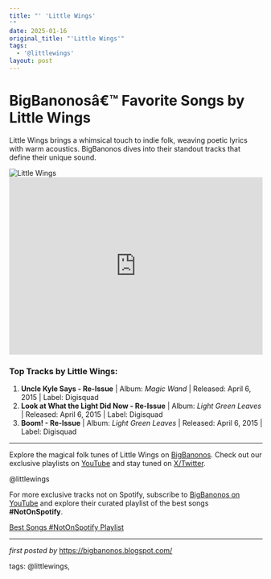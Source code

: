 ```yaml
---
title: "' 'Little Wings'
'"
date: 2025-01-16
original_title: "'Little Wings'"
tags:
  - '@littlewings'
layout: post
---
```

<!-- Title of the Post -->
<h1>BigBanonosâ€™ Favorite Songs by Little Wings</h1> <!-- Introductory Text -->
<p>Little Wings brings a whimsical touch to indie folk, weaving poetic lyrics with warm acoustics. BigBanonos dives into their standout tracks that define their unique sound.</p> <!-- Featured Image -->
<div> <img src="https://i.scdn.co/image/ab67616d0000b27300a0460da4b5c58b358da7a7" alt="Little Wings">
</div> <!-- Spotify Embed -->
<div> <iframe src="https://open.spotify.com/embed/playlist/7e17WmdrHSmGGCkPLhlP8A?utm_source=generator" width="100%" height="352" frameBorder="0" allowfullscreen="" allow="autoplay; clipboard-write; encrypted-media; fullscreen; picture-in-picture" loading="lazy"></iframe>
</div> <!-- Song Information -->
<h3>Top Tracks by Little Wings:</h3>
<ol> <li><strong>Uncle Kyle Says - Re-Issue</strong> | Album: <em>Magic Wand</em> | Released: April 6, 2015 | Label: Digisquad</li> <li><strong>Look at What the Light Did Now - Re-Issue</strong> | Album: <em>Light Green Leaves</em> | Released: April 6, 2015 | Label: Digisquad</li> <li><strong>Boom! - Re-Issue</strong> | Album: <em>Light Green Leaves</em> | Released: April 6, 2015 | Label: Digisquad</li>
</ol> <!-- Footer Links -->
<hr />
<p>Explore the magical folk tunes of Little Wings on <a href="https://bigbanonos.blogspot.com/" target="_blank">BigBanonos</a>. Check out our exclusive playlists on <a href="https://www.youtube.com/@BigBanonos" target="_blank">YouTube</a> and stay tuned on <a href="https://x.com/bigbanonos" target="_blank">X/Twitter</a>.</p> <!-- Tags -->
<p>@littlewings</p>


<!--Subscribe and Playlist Links-->
<div>
    <p>For more exclusive tracks not on Spotify, subscribe to <a href="https://www.youtube.com/@BigBanonos" target="_blank">BigBanonos on YouTube</a> and explore their curated playlist of the best songs <strong>#NotOnSpotify</strong>.</p>
    <p><a href="https://www.youtube.com/playlist?list=PLtuNtuTatqI0kFahUCbtbfenC_ET5O_tr" target="_blank">Best Songs #NotOnSpotify Playlist<br /></a></p></div>

<hr />

<p><em>first posted by</em> <a href="https://bigbanonos.blogspot.com/" rel="noopener" target="_new">https://bigbanonos.blogspot.com/</a></p>

<p>tags: @littlewings,</p>
